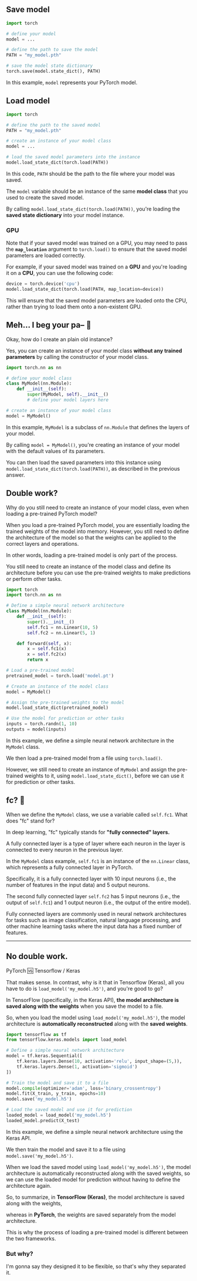 <!--The instructions for how to save a model using torch.save seem unreasonably difficult.  Can you write me a simple code example?

Certainly, here's an example of how to save a PyTorch model using torch.save():-->

## Save model

```python
import torch

# define your model
model = ...

# define the path to save the model
PATH = "my_model.pth"

# save the model state dictionary
torch.save(model.state_dict(), PATH)
```

In this example, `model` represents your PyTorch model.


## Load model
<!--Great.  Now, how do I read in a saved model?

To load a saved PyTorch model using `torch.load()`, you can use the following code:-->

```python
import torch

# define the path to the saved model
PATH = "my_model.pth"

# create an instance of your model class
model = ...

# load the saved model parameters into the instance
model.load_state_dict(torch.load(PATH))
```

In this code, `PATH` should be the path to the file where your model was saved.

The `model` variable should be an instance of the same **model class** that you used to create the saved model.

By calling `model.load_state_dict(torch.load(PATH))`, you're loading the **saved state dictionary** into your model instance.

### GPU

Note that if your saved model was trained on a GPU, you may need to pass the **`map_location`** argument to `torch.load()` to ensure that the saved model parameters are loaded correctly.

For example, if your saved model was trained on a **GPU** and you're loading it on a **CPU**, you can use the following code:

```python
device = torch.device('cpu')
model.load_state_dict(torch.load(PATH, map_location=device))
```

This will ensure that the saved model parameters are loaded onto the CPU, rather than trying to load them onto a non-existent GPU.

## Meh... I beg your pa&ndash; 🐰

<!-- OK.  Before we do model.load_state_dict(torch.load(PATH)), we create an instance of our model class.  How do I create an instance?  I imagine it can be an "empty" instance? -->

Okay, how do I create an plain old instance?

Yes, you can create an instance of your model class **without any trained parameters** by calling the constructor of your model class.

```python
import torch.nn as nn

# define your model class
class MyModel(nn.Module):
    def __init__(self):
        super(MyModel, self).__init__()
        # define your model layers here

# create an instance of your model class
model = MyModel()
```

In this example, `MyModel` is a subclass of `nn.Module` that defines the layers of your model.

By calling `model = MyModel()`, you're creating an instance of your model with the default values of its parameters.

You can then load the saved parameters into this instance using `model.load_state_dict(torch.load(PATH))`, as described in the previous answer.

## Double work?

Why do you still need to create an instance of your model class, even when loading a pre-trained PyTorch model?

When you load a pre-trained PyTorch model, you are essentially loading the trained weights of the model into memory. However, you still need to define the architecture of the model so that the weights can be applied to the correct layers and operations.

In other words, loading a pre-trained model is only part of the process.

You still need to create an instance of the model class and define its architecture before you can use the pre-trained weights to make predictions or perform other tasks.

```python
import torch
import torch.nn as nn

# Define a simple neural network architecture
class MyModel(nn.Module):
    def __init__(self):
        super().__init__()
        self.fc1 = nn.Linear(10, 5)
        self.fc2 = nn.Linear(5, 1)

    def forward(self, x):
        x = self.fc1(x)
        x = self.fc2(x)
        return x

# Load a pre-trained model
pretrained_model = torch.load('model.pt')

# Create an instance of the model class
model = MyModel()

# Assign the pre-trained weights to the model
model.load_state_dict(pretrained_model)

# Use the model for prediction or other tasks
inputs = torch.randn(1, 10)
outputs = model(inputs)
```

In this example, we define a simple neural network architecture in the `MyModel` class.

We then load a pre-trained model from a file using `torch.load()`.

However, we still need to create an instance of `MyModel` and assign the pre-trained weights to it, using `model.load_state_dict()`, before we can use it for prediction or other tasks.

## fc? 🧐

When we define the `MyModel` class, we use a variable called `self.fc1`.  What does "fc" stand for?

In deep learning, "fc" typically stands for **"fully connected" layers.**

A fully connected layer is a type of layer where each neuron in the layer is connected to every neuron in the previous layer.

In the `MyModel` class example, `self.fc1` is an instance of the `nn.Linear` class, which represents a fully connected layer in PyTorch.

Specifically, it is a fully connected layer with 10 input neurons (i.e., the number of features in the input data) and 5 output neurons.

The second fully connected layer `self.fc2` has 5 input neurons (i.e., the output of `self.fc1`) and 1 output neuron (i.e., the output of the entire model).

Fully connected layers are commonly used in neural network architectures for tasks such as image classification, natural language processing, and other machine learning tasks where the input data has a fixed number of features.

<hr>

## No double work.

PyTorch 🆚 Tensorflow / Keras

That makes sense.  In contrast, why is it that in Tensorflow (Keras), all you have to do is `load_model('my_model.h5')`, and you're good to go?

In TensorFlow (specifically, in the Keras API), **the model architecture is saved along with the weights** when you save the model to a file.

So, when you load the model using `load_model('my_model.h5')`, the model architecture is **automatically reconstructed** along with the **saved weights**.

```python
import tensorflow as tf
from tensorflow.keras.models import load_model

# Define a simple neural network architecture
model = tf.keras.Sequential([
    tf.keras.layers.Dense(10, activation='relu', input_shape=(5,)),
    tf.keras.layers.Dense(1, activation='sigmoid')
])

# Train the model and save it to a file
model.compile(optimizer='adam', loss='binary_crossentropy')
model.fit(X_train, y_train, epochs=10)
model.save('my_model.h5')

# Load the saved model and use it for prediction
loaded_model = load_model('my_model.h5')
loaded_model.predict(X_test)
```

In this example, we define a simple neural network architecture using the Keras API.

We then train the model and save it to a file using `model.save('my_model.h5')`.

When we load the saved model using `load_model('my_model.h5')`, the model architecture is automatically reconstructed along with the saved weights, so we can use the loaded model for prediction without having to define the architecture again.

So, to summarize, in **TensorFlow (Keras)**, the model architecture is saved along with the weights, 

whereas in **PyTorch**, the weights are saved separately from the model architecture.

This is why the process of loading a pre-trained model is different between the two frameworks.

### But why?

I'm gonna say they designed it to be flexible, so that's why they separated it.

<br>
